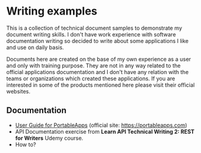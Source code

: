 # Writing examples

This is a collection of technical document samples to demonstrate my document writing skills. I don't have work experience with software documentation writing so decided to write about some applications I like and use on daily basis.

Documents here are created on the base of my own experience as a user and only with training purpose. They are not in any way related to the official applications documentation and I don't have any relation with the teams or organizations which created these applications. If you are interested in some of the products mentioned here please visit their official websites.

## Documentation

* [User Guide for PortableApps](UserGuide.md) (official site: <https://portableapps.com>)
* API Documentation exercise from **Learn API Technical Writing 2: REST for Writers** Udemy course.
* How to?
